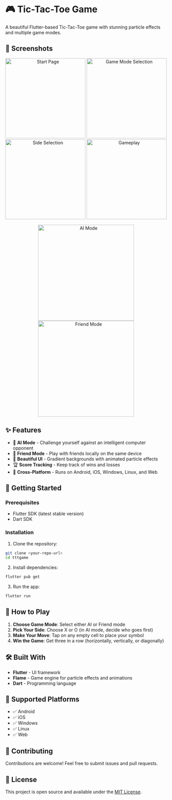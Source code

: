 # 🎮 Tic-Tac-Toe Game

A beautiful Flutter-based Tic-Tac-Toe game with stunning particle effects and multiple game modes.

## 📸 Screenshots

<p align="center">
  <img src="screenshots/start_page.png" width="250" alt="Start Page">
  <img src="screenshots/game_mode_screen.png" width="250" alt="Game Mode Selection">
  <img src="screenshots/side_selection_screen.png" width="250" alt="Side Selection">
  <img src="screenshots/gameplay.png" width="250" alt="Gameplay">
</p>

<p align="center">
  <img src="screenshots/ai_game.png" width="300" alt="AI Mode">
  <img src="screenshots/friend_game.png" width="300" alt="Friend Mode">
</p>

## ✨ Features

- 🤖 **AI Mode** - Challenge yourself against an intelligent computer opponent
- 👥 **Friend Mode** - Play with friends locally on the same device
- 🎨 **Beautiful UI** - Gradient backgrounds with animated particle effects
- 🏆 **Score Tracking** - Keep track of wins and losses
- 📱 **Cross-Platform** - Runs on Android, iOS, Windows, Linux, and Web

## 🚀 Getting Started

### Prerequisites
- Flutter SDK (latest stable version)
- Dart SDK

### Installation

1. Clone the repository:
```bash
git clone <your-repo-url>
cd tttgame
```

2. Install dependencies:
```bash
flutter pub get
```

3. Run the app:
```bash
flutter run
```

## 🎯 How to Play

1. **Choose Game Mode**: Select either AI or Friend mode
2. **Pick Your Side**: Choose X or O (in AI mode, decide who goes first)
3. **Make Your Move**: Tap on any empty cell to place your symbol
4. **Win the Game**: Get three in a row (horizontally, vertically, or diagonally)

## 🛠️ Built With

- **Flutter** - UI framework
- **Flame** - Game engine for particle effects and animations
- **Dart** - Programming language

## 📱 Supported Platforms

- ✅ Android
- ✅ iOS  
- ✅ Windows
- ✅ Linux
- ✅ Web

## 🤝 Contributing

Contributions are welcome! Feel free to submit issues and pull requests.

## 📄 License

This project is open source and available under the [MIT License](LICENSE).
